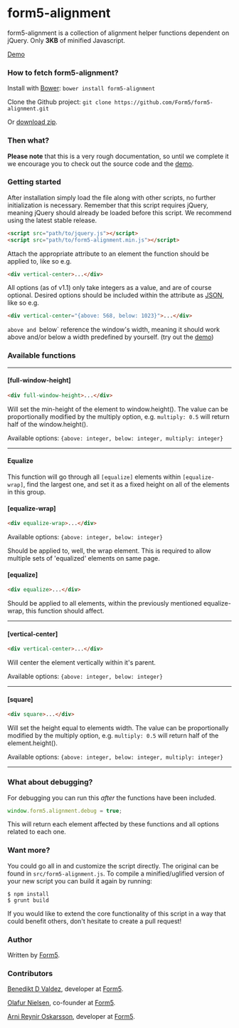 form5-alignment
===============

form5-alignment is a collection of alignment helper functions dependent on jQuery. Only **3KB** of minified Javascript.

[Demo](http://form5.github.io/form5-alignment/)

### How to fetch form5-alignment?

Install with [Bower](http://bower.io): `bower install form5-alignment`

Clone the Github project: `git clone https://github.com/Form5/form5-alignment.git`

Or [download zip](https://github.com/Form5/form5-alignment/archive/master.zip).

### Then what?

**Please note** that this is a very rough documentation, so until we
complete it we encourage you to check out the source code and the
[demo](http://form5.github.io/form5-alignment/).

### Getting started

After installation simply load the file along with other scripts, no further
initialization is necessary. Remember that this script requires jQuery,
meaning jQuery should already be loaded before this script. We recommend using
the latest stable release.

```html
<script src="path/to/jquery.js"></script>
<script src="path/to/form5-alignment.min.js"></script>
```

Attach the appropriate attribute to an element the function should be applied
to, like so e.g.

```html
<div vertical-center>...</div>
```

All options (as of v1.1) only take integers as a value, and are of course optional. Desired options should be included within the attribute as [JSON](http://en.wikipedia.org/wiki/JSON), like so e.g.

```html
<div vertical-center="{above: 568, below: 1023}">...</div>
```

`above and `below` reference the window's width, meaning it should work above
and/or below a width predefined by yourself. (try out the
[demo](http://form5.github.io/form5-alignment/))

### Available functions

---

#### [full-window-height]

```html
<div full-window-height>...</div>
```

Will set the min-height of the element to window.height(). The value can be
proportionally modified by the multiply option, e.g. `multiply: 0.5` will
return half of the window.height().

Available options: `{above: integer, below: integer, multiply: integer}`

---

#### Equalize

This function will go through all `[equalize]` elements within
`[equalize-wrap]`, find the largest one, and set it as a fixed height on all
of the elements in this group.

#### [equalize-wrap]

```html
<div equalize-wrap>...</div>
```

Available options: `{above: integer, below: integer}`

Should be applied to, well, the wrap element. This is required to allow
multiple sets of 'equalized' elements on same page.

#### [equalize]

```html
<div equalize>...</div>
```

Should be applied to all elements, within the previously mentioned
equalize-wrap, this function should affect.

---


#### [vertical-center]

```html
<div vertical-center>...</div>
```

Will center the element vertically within it's parent.

Available options: `{above: integer, below: integer}`

---


#### [square]

```html
<div square>...</div>
```

Will set the height equal to elements width. The value can be
proportionally modified by the multiply option, e.g. `multiply: 0.5` will
return half of the element.height().

Available options: `{above: integer, below: integer, multiply: integer}`

---

### What about debugging?

For debugging you can run this _after_ the functions have been included.

```javascript
window.form5.alignment.debug = true;
```

This will return each element affected by these functions and all options related to each one.

### Want more?

You could go all in and customize the script directly. The original can be
found in `src/form5-alignment.js`. To compile a minified/uglified version of
your new script you can build it again by running:

```shell
$ npm install
$ grunt build
```

If you would like to extend the core functionality of this script in a way
that could benefit others, don't hesitate to create a pull request!

### Author

Written by [Form5](http://www.form5.is).

### Contributors

[Benedikt D Valdez](http://github.com/benediktvaldez), developer at
[Form5](http://www.form5.is).

[Olafur Nielsen](http://twitter.com/olafurnielsen), co-founder at
[Form5](http://www.form5.is).

[Arni Reynir Oskarsson](http://github.com/arnireynir), developer at
[Form5](http://www.form5.is).
